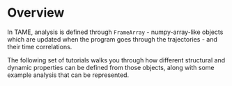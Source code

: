 # Overview

In TAME, analysis is defined through `FrameArray` - numpy-array-like objects
which are updated when the program goes through the trajectories - and their
time correlations.

The following set of tutorials walks you through how different structural and
dynamic properties can be defined from those objects, along with some example
analysis that can be represented.
